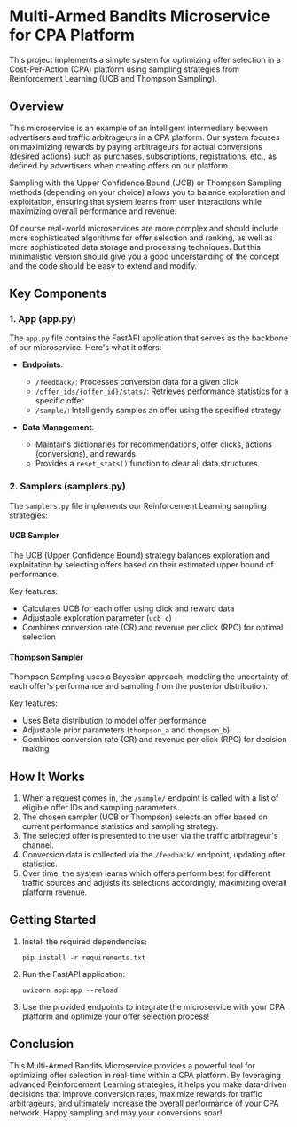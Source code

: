 # Multi-Armed Bandits Microservice for CPA Platform

This project implements a simple system for optimizing offer selection in a Cost-Per-Action (CPA) platform using sampling strategies from Reinforcement Learning (UCB and Thompson Sampling).

## Overview

This  microservice is an example of an intelligent intermediary between advertisers and traffic arbitrageurs in a CPA platform. Our system focuses on maximizing rewards by paying arbitrageurs for actual conversions (desired actions) such as purchases, subscriptions, registrations, etc., as defined by advertisers when creating offers on our platform.

Sampling with the Upper Confidence Bound (UCB) or Thompson Sampling methods (depending on your choice) allows you to balance exploration and exploitation, ensuring that system learns from user interactions while maximizing overall performance and revenue.

Of course real-world microservices are more complex and should include more sophisticated algorithms for offer selection and ranking, as well as more sophisticated data storage and processing techniques. But this minimalistic version should give you a good understanding of the concept and the code should be easy to extend and modify.

## Key Components

### 1. App (app.py)

The `app.py` file contains the FastAPI application that serves as the backbone of our microservice. Here's what it offers:

- **Endpoints**:
  - `/feedback/`: Processes conversion data for a given click
  - `/offer_ids/{offer_id}/stats/`: Retrieves performance statistics for a specific offer
  - `/sample/`: Intelligently samples an offer using the specified strategy

- **Data Management**:
  - Maintains dictionaries for recommendations, offer clicks, actions (conversions), and rewards
  - Provides a `reset_stats()` function to clear all data structures


### 2. Samplers (samplers.py)

The `samplers.py` file implements our Reinforcement Learning sampling strategies:

#### UCB Sampler

The UCB (Upper Confidence Bound) strategy balances exploration and exploitation by selecting offers based on their estimated upper bound of performance.

Key features:
- Calculates UCB for each offer using click and reward data
- Adjustable exploration parameter (`ucb_c`)
- Combines conversion rate (CR) and revenue per click (RPC) for optimal selection

#### Thompson Sampler

Thompson Sampling uses a Bayesian approach, modeling the uncertainty of each offer's performance and sampling from the posterior distribution.

Key features:
- Uses Beta distribution to model offer performance
- Adjustable prior parameters (`thompson_a` and `thompson_b`)
- Combines conversion rate (CR) and revenue per click (RPC) for decision making

## How It Works

1. When a request comes in, the `/sample/` endpoint is called with a list of eligible offer IDs and sampling parameters.
2. The chosen sampler (UCB or Thompson) selects an offer based on current performance statistics and sampling strategy.
3. The selected offer is presented to the user via the traffic arbitrageur's channel.
4. Conversion data is collected via the `/feedback/` endpoint, updating offer statistics.
5. Over time, the system learns which offers perform best for different traffic sources and adjusts its selections accordingly, maximizing overall platform revenue.

## Getting Started

1. Install the required dependencies:
   ```
   pip install -r requirements.txt
   ```

2. Run the FastAPI application:
   ```
   uvicorn app:app --reload
   ```

3. Use the provided endpoints to integrate the microservice with your CPA platform and optimize your offer selection process!

## Conclusion

This Multi-Armed Bandits Microservice provides a powerful tool for optimizing offer selection in real-time within a CPA platform. By leveraging advanced Reinforcement Learning strategies, it helps you make data-driven decisions that improve conversion rates, maximize rewards for traffic arbitrageurs, and ultimately increase the overall performance of your CPA network. Happy sampling and may your conversions soar!
